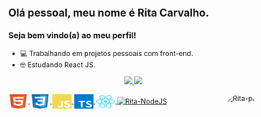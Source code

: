 ## Olá pessoal, meu nome é Rita Carvalho.
### Seja bem vindo(a) ao meu perfil!


- 💻 Trabalhando em projetos pessoais com front-end.
- 🤓 Estudando React JS.



<div align="center" style="display: inline_block">
  <a href="https://github.com/Rita-C-Carvalho">
  <img height="110em" src="https://github-readme-stats.vercel.app/api?username=rita-c-carvalho&show_icons=true&theme=synthwave&include_all_commits=true&count_private=true"/>
  <img height="110em" src="https://github-readme-stats.vercel.app/api/top-langs/?username=rita-c-carvalho&layout=compact&langs_count=7&theme=synthwave"/>
</div>
  
<div style="display: inline_block"><br>
  <img align="center" alt="Rita-HTML" height="30" width="40" src="https://raw.githubusercontent.com/devicons/devicon/master/icons/html5/html5-original.svg">
  <img align="center" alt="Rita-CSS" height="30" width="40" src="https://raw.githubusercontent.com/devicons/devicon/master/icons/css3/css3-original.svg">
  <img align="center" alt="Rita-Js" height="30" width="40" src="https://raw.githubusercontent.com/devicons/devicon/master/icons/javascript/javascript-plain.svg">
  <img align="center" alt="Rita-Ts" height="30" width="40" src="https://raw.githubusercontent.com/devicons/devicon/master/icons/typescript/typescript-plain.svg">
  <img align="center" alt="Rita-React" height="30" width="40" src="https://raw.githubusercontent.com/devicons/devicon/master/icons/react/react-original.svg">
  <img align="center" alt="Rita-NodeJS" height="30" width="40"  
src="https://cdn.jsdelivr.net/gh/devicons/devicon/icons/nodejs/nodejs-original.svg" />
   <img align="right" alt="Rita-pic" height="150" style="border-radius:50px;" src="https://scontent.fcgh7-1.fna.fbcdn.net/v/t39.30808-6/289279938_10227985351328674_8554161870901963579_n.jpg?_nc_cat=104&ccb=1-7&_nc_sid=09cbfe&_nc_eui2=AeGYlF05UPu2MfaLFwYF8fYMdGKy8IUJCs90YrLwhQkKzwM39EPFUTvbZsiJ2sc6Rzk&_nc_ohc=GcRHtCZY_bsAX-2ySDt&_nc_ht=scontent.fcgh7-1.fna&oh=00_AT-Wi7SxdZlEvoWijY7hTbxPtBgRk6pzbfVzCiE4YK65yQ&oe=62B3C04D">
</div>
 
